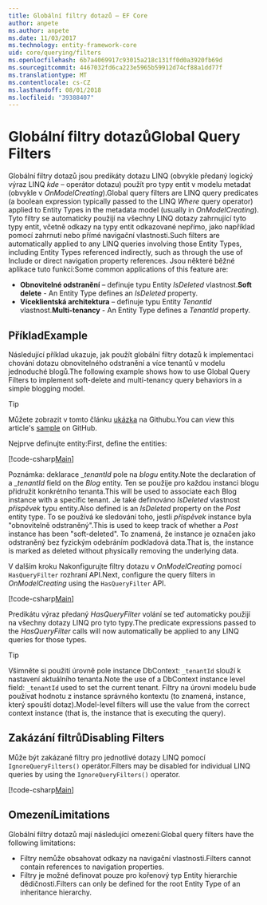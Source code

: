 ```yaml
---
title: Globální filtry dotazů – EF Core
author: anpete
ms.author: anpete
ms.date: 11/03/2017
ms.technology: entity-framework-core
uid: core/querying/filters
ms.openlocfilehash: 6b7a4069917c93015a218c131ff0d0a3920fb69d
ms.sourcegitcommit: 4467032fd6ca223e5965b59912d74cf88a1dd77f
ms.translationtype: MT
ms.contentlocale: cs-CZ
ms.lasthandoff: 08/01/2018
ms.locfileid: "39388407"
---
```

# <a name="global-query-filters"></a><span data-ttu-id="49912-102">Globální filtry dotazů</span><span class="sxs-lookup"><span data-stu-id="49912-102">Global Query Filters</span></span>

<span data-ttu-id="49912-103">Globální filtry dotazů jsou predikáty dotazu LINQ (obvykle předaný logický výraz LINQ *kde* – operátor dotazu) použít pro typy entit v modelu metadat (obvykle v *OnModelCreating*).</span><span class="sxs-lookup"><span data-stu-id="49912-103">Global query filters are LINQ query predicates (a boolean expression typically passed to the LINQ *Where* query operator) applied to Entity Types in the metadata model (usually in *OnModelCreating*).</span></span> <span data-ttu-id="49912-104">Tyto filtry se automaticky použijí na všechny LINQ dotazy zahrnující tyto typy entit, včetně odkazy na typy entit odkazované nepřímo, jako například pomocí zahrnutí nebo přímé navigační vlastnosti.</span><span class="sxs-lookup"><span data-stu-id="49912-104">Such filters are automatically applied to any LINQ queries involving those Entity Types, including Entity Types referenced indirectly, such as through the use of Include or direct navigation property references.</span></span> <span data-ttu-id="49912-105">Jsou některé běžné aplikace tuto funkci:</span><span class="sxs-lookup"><span data-stu-id="49912-105">Some common applications of this feature are:</span></span>

* <span data-ttu-id="49912-106">**Obnovitelné odstranění** – definuje typu Entity *IsDeleted* vlastnost.</span><span class="sxs-lookup"><span data-stu-id="49912-106">**Soft delete** - An Entity Type defines an *IsDeleted* property.</span></span>
* <span data-ttu-id="49912-107">**Víceklientská architektura** – definuje typu Entity *TenantId* vlastnost.</span><span class="sxs-lookup"><span data-stu-id="49912-107">**Multi-tenancy** - An Entity Type defines a *TenantId* property.</span></span>

## <a name="example"></a><span data-ttu-id="49912-108">Příklad</span><span class="sxs-lookup"><span data-stu-id="49912-108">Example</span></span>

<span data-ttu-id="49912-109">Následující příklad ukazuje, jak použít globální filtry dotazů k implementaci chování dotazu obnovitelného odstranění a více tenantů v modelu jednoduché blogů.</span><span class="sxs-lookup"><span data-stu-id="49912-109">The following example shows how to use Global Query Filters to implement soft-delete and multi-tenancy query behaviors in a simple blogging model.</span></span>

> [!TIP]
> <span data-ttu-id="49912-110">Můžete zobrazit v tomto článku [ukázka](https://github.com/aspnet/EntityFrameworkCore/tree/master/samples/QueryFilters) na Githubu.</span><span class="sxs-lookup"><span data-stu-id="49912-110">You can view this article's [sample](https://github.com/aspnet/EntityFrameworkCore/tree/master/samples/QueryFilters) on GitHub.</span></span>

<span data-ttu-id="49912-111">Nejprve definujte entity:</span><span class="sxs-lookup"><span data-stu-id="49912-111">First, define the entities:</span></span>

[!code-csharp[Main](../../../efcore-repo/samples/QueryFilters/Program.cs#Entities)]

<span data-ttu-id="49912-112">Poznámka: deklarace __tenantId_ pole na _blogu_ entity.</span><span class="sxs-lookup"><span data-stu-id="49912-112">Note the declaration of a __tenantId_ field on the _Blog_ entity.</span></span> <span data-ttu-id="49912-113">Ten se použije pro každou instanci blogu přidružit konkrétního tenanta.</span><span class="sxs-lookup"><span data-stu-id="49912-113">This will be used to associate each Blog instance with a specific tenant.</span></span> <span data-ttu-id="49912-114">Je také definováno _IsDeleted_ vlastnost _příspěvek_ typu entity.</span><span class="sxs-lookup"><span data-stu-id="49912-114">Also defined is an _IsDeleted_ property on the _Post_ entity type.</span></span> <span data-ttu-id="49912-115">To se používá ke sledování toho, jestli _příspěvek_ instance byla "obnovitelně odstraněný".</span><span class="sxs-lookup"><span data-stu-id="49912-115">This is used to keep track of whether a _Post_ instance has been "soft-deleted".</span></span> <span data-ttu-id="49912-116">To znamená, že instance je označen jako odstraněný bez fyzickým odebráním podkladová data.</span><span class="sxs-lookup"><span data-stu-id="49912-116">That is, the instance is marked as deleted without physically removing the underlying data.</span></span>

<span data-ttu-id="49912-117">V dalším kroku Nakonfigurujte filtry dotazu v _OnModelCreating_ pomocí ```HasQueryFilter``` rozhraní API.</span><span class="sxs-lookup"><span data-stu-id="49912-117">Next, configure the query filters in _OnModelCreating_ using the ```HasQueryFilter``` API.</span></span>

[!code-csharp[Main](../../../efcore-repo/samples/QueryFilters/Program.cs#Configuration)]

<span data-ttu-id="49912-118">Predikátu výraz předaný _HasQueryFilter_ volání se teď automaticky použijí na všechny dotazy LINQ pro tyto typy.</span><span class="sxs-lookup"><span data-stu-id="49912-118">The predicate expressions passed to the _HasQueryFilter_ calls will now automatically be applied to any LINQ queries for those types.</span></span>

> [!TIP]
> <span data-ttu-id="49912-119">Všimněte si použití úrovně pole instance DbContext: ```_tenantId``` slouží k nastavení aktuálního tenanta.</span><span class="sxs-lookup"><span data-stu-id="49912-119">Note the use of a DbContext instance level field: ```_tenantId``` used to set the current tenant.</span></span> <span data-ttu-id="49912-120">Filtry na úrovni modelu bude používat hodnotu z instance správného kontextu (to znamená, instance, který spouští dotaz).</span><span class="sxs-lookup"><span data-stu-id="49912-120">Model-level filters will use the value from the correct context instance (that is, the instance that is executing the query).</span></span>

## <a name="disabling-filters"></a><span data-ttu-id="49912-121">Zakázání filtrů</span><span class="sxs-lookup"><span data-stu-id="49912-121">Disabling Filters</span></span>

<span data-ttu-id="49912-122">Může být zakázané filtry pro jednotlivé dotazy LINQ pomocí ```IgnoreQueryFilters()``` operátor.</span><span class="sxs-lookup"><span data-stu-id="49912-122">Filters may be disabled for individual LINQ queries by using the ```IgnoreQueryFilters()``` operator.</span></span>

[!code-csharp[Main](../../../efcore-repo/samples/QueryFilters/Program.cs#IgnoreFilters)]

## <a name="limitations"></a><span data-ttu-id="49912-123">Omezení</span><span class="sxs-lookup"><span data-stu-id="49912-123">Limitations</span></span>

<span data-ttu-id="49912-124">Globální filtry dotazů mají následující omezení:</span><span class="sxs-lookup"><span data-stu-id="49912-124">Global query filters have the following limitations:</span></span>

* <span data-ttu-id="49912-125">Filtry nemůže obsahovat odkazy na navigační vlastnosti.</span><span class="sxs-lookup"><span data-stu-id="49912-125">Filters cannot contain references to navigation properties.</span></span>
* <span data-ttu-id="49912-126">Filtry je možné definovat pouze pro kořenový typ Entity hierarchie dědičnosti.</span><span class="sxs-lookup"><span data-stu-id="49912-126">Filters can only be defined for the root Entity Type of an inheritance hierarchy.</span></span>
